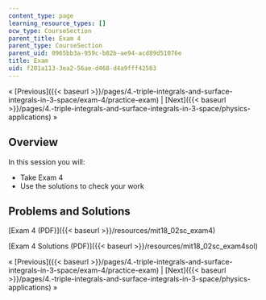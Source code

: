 ```yaml
---
content_type: page
learning_resource_types: []
ocw_type: CourseSection
parent_title: Exam 4
parent_type: CourseSection
parent_uid: 0965bb3a-959c-b82b-ae94-acd89d51076e
title: Exam
uid: f201a113-3ea2-56ae-d468-d4a9fff42503
---
```


« [Previous]({{< baseurl >}}/pages/4.-triple-integrals-and-surface-integrals-in-3-space/exam-4/practice-exam) | [Next]({{< baseurl >}}/pages/4.-triple-integrals-and-surface-integrals-in-3-space/physics-applications) »

Overview
--------

In this session you will:

*   Take Exam 4
*   Use the solutions to check your work

Problems and Solutions
----------------------

[Exam 4 (PDF)]({{< baseurl >}}/resources/mit18_02sc_exam4)

[Exam 4 Solutions (PDF)]({{< baseurl >}}/resources/mit18_02sc_exam4sol)

« [Previous]({{< baseurl >}}/pages/4.-triple-integrals-and-surface-integrals-in-3-space/exam-4/practice-exam) | [Next]({{< baseurl >}}/pages/4.-triple-integrals-and-surface-integrals-in-3-space/physics-applications) »